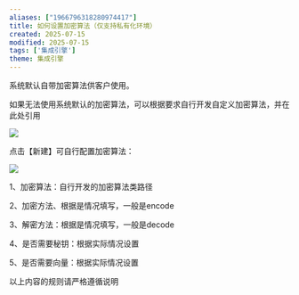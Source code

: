 ```yaml
---
aliases: ["1966796318280974417"]
title: 如何设置加密算法（仅支持私有化环境）
created: 2025-07-15
modified: 2025-07-15
tags: ['集成引擎']
theme: 集成引擎
---
```


系统默认自带加密算法供客户使用。

如果无法使用系统默认的加密算法，可以根据要求自行开发自定义加密算法，并在此处引用

![](e939eb81834858ec15f48d00dbab2547.jpg)

点击【新建】可自行配置加密算法：

![](67643e483d37fcfa8c4a437fc0ff3027.jpg)

1、加密算法：自行开发的加密算法类路径

2、加密方法、根据是情况填写，一般是encode

3、解密方法：根据是情况填写，一般是decode

4、是否需要秘钥：根据实际情况设置

5、是否需要向量：根据实际情况设置

以上内容的规则请严格遵循说明